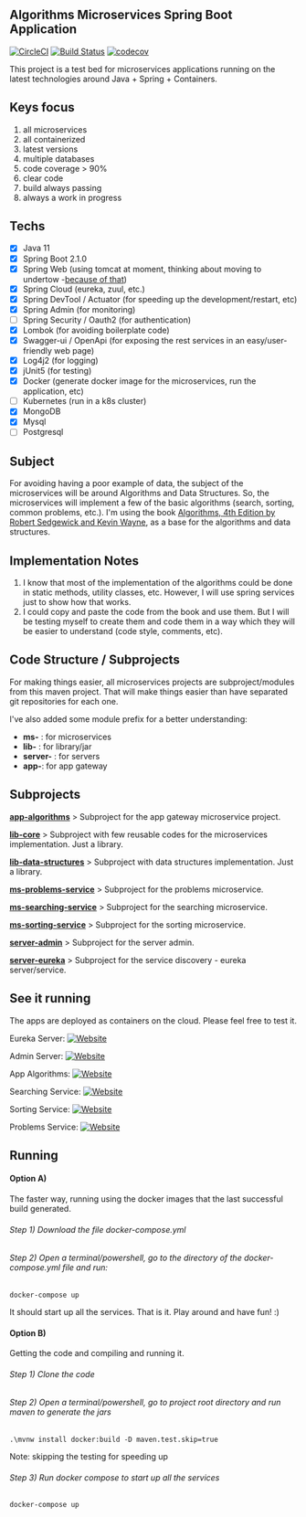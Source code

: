 ## Algorithms Microservices Spring Boot Application 
[![CircleCI](https://circleci.com/gh/fworks/algorithms-spring-boot.svg?style=svg)](https://circleci.com/gh/fworks/algorithms-spring-boot) [![Build Status](https://travis-ci.org/fworks/algorithms-spring-boot.svg?branch=master)](https://travis-ci.org/fworks/algorithms-spring-boot) [![codecov](https://codecov.io/gh/fworks/algorithms-spring-boot/branch/master/graph/badge.svg)](https://codecov.io/gh/fworks/algorithms-spring-boot)

This project is a test bed for microservices applications running on the latest technologies around Java + Spring + Containers.

## Keys focus
1) all microservices
2) all containerized
3) latest versions
4) multiple databases
5) code coverage > 90%
6) clear code
7) build always passing
8) always a work in progress
 
## Techs
- [x] Java 11
- [x] Spring Boot 2.1.0
- [x] Spring Web (using tomcat at moment, thinking about moving to undertow -[because of that](https://examples.javacodegeeks.com/enterprise-java/spring/tomcat-vs-jetty-vs-undertow-comparison-of-spring-boot-embedded-servlet-containers/))
- [x] Spring Cloud (eureka, zuul, etc.)
- [x] Spring DevTool / Actuator (for speeding up the development/restart, etc)
- [x] Spring Admin (for monitoring)
- [ ] Spring Security / Oauth2 (for authentication)
- [x] Lombok (for avoiding boilerplate code)
- [x] Swagger-ui / OpenApi (for exposing the rest services in an easy/user-friendly web page)
- [x] Log4j2 (for logging)
- [x] jUnit5 (for testing)
- [x] Docker (generate docker image for the microservices, run the application, etc)
- [ ] Kubernetes (run in a k8s cluster)
- [x] MongoDB
- [x] Mysql
- [ ] Postgresql

## Subject
For avoiding having a poor example of data, the subject of the microservices will be around Algorithms and Data Structures.
So, the microservices will implement a few of the basic algorithms (search, sorting, common problems, etc.).
I'm using the book [Algorithms, 4th Edition by Robert Sedgewick and Kevin Wayne](https://algs4.cs.princeton.edu/home/), as a base for the algorithms and data structures.

## Implementation Notes
1) I know that most of the implementation of the algorithms could be done in static methods, utility classes, etc. However, I will use spring services just to show how that works.
2) I could copy and paste the code from the book and use them.
But I will be testing myself to create them and code them in a way which they will be easier to understand (code style, comments, etc).

## Code Structure / Subprojects
For making things easier, all microservices projects are subproject/modules from this maven project. That will make things easier than have separated git repositories for each one.

I've also added some module prefix for a better understanding:
- __ms-__ : for microservices
- __lib-__ : for library/jar 
- __server-__ : for servers
- __app-__: for app gateway

## Subprojects
[__app-algorithms__](https://github.com/fworks/algorithms-spring-boot/tree/master/app-algorithms) > Subproject for the app gateway microservice project.

[__lib-core__](https://github.com/fworks/algorithms-spring-boot/tree/master/lib-core) > Subproject with few reusable codes for the microservices implementation. Just a library.

[__lib-data-structures__](https://github.com/fworks/algorithms-spring-boot/tree/master/lib-data-structures) > Subproject with data structures implementation. Just a library.

[__ms-problems-service__](https://github.com/fworks/algorithms-spring-boot/tree/master/ms-problems-service) > Subproject for the problems microservice.

[__ms-searching-service__](https://github.com/fworks/algorithms-spring-boot/tree/master/ms-searching-service) > Subproject for the searching microservice.

[__ms-sorting-service__](https://github.com/fworks/algorithms-spring-boot/tree/master/ms-sorting-service) > Subproject for the sorting microservice.

[__server-admin__](https://github.com/fworks/algorithms-spring-boot/tree/master/server-admin) > Subproject for the server admin.

[__server-eureka__](https://github.com/fworks/algorithms-spring-boot/tree/master/server-eureka) > Subproject for the service discovery - eureka server/service.

## See it running
The apps are deployed as containers on the cloud. Please feel free to test it.

Eureka Server:
[![Website](https://img.shields.io/website-up-down-green-red/http/algorithms-spring-boot.fworks.tech:8761.svg)](http://algorithms-spring-boot.fworks.tech:8761/)

Admin Server:
[![Website](https://img.shields.io/website-up-down-green-red/http/algorithms-spring-boot.fworks.tech:9000.svg)](http://algorithms-spring-boot.fworks.tech:9000/)

App Algorithms:
[![Website](https://img.shields.io/website-up-down-green-red/http/algorithms-spring-boot.fworks.tech:8080/swagger-ui.html.svg)](http://algorithms-spring-boot.fworks.tech:8080/swagger-ui.html)

Searching Service:
[![Website](https://img.shields.io/website-up-down-green-red/http/algorithms-spring-boot.fworks.tech:8081/swagger-ui.html.svg)](http://algorithms-spring-boot.fworks.tech:8081/swagger-ui.html)

Sorting Service:
[![Website](https://img.shields.io/website-up-down-green-red/http/algorithms-spring-boot.fworks.tech:8082/swagger-ui.html.svg)](http://algorithms-spring-boot.fworks.tech:8082/swagger-ui.html)

Problems Service:
[![Website](https://img.shields.io/website-up-down-green-red/http/algorithms-spring-boot.fworks.tech:8083/swagger-ui.html.svg)](http://algorithms-spring-boot.fworks.tech:8083/swagger-ui.html)

## Running

#### Option A) 

The faster way, running using the docker images that the last successful build generated.
###### Step 1) Download the file docker-compose.yml
###### Step 2) Open a terminal/powershell, go to the directory of the docker-compose.yml file and run:

```
docker-compose up
```

It should start up all the services.
That is it. Play around and have fun! :)


#### Option B)

Getting the code and compiling and running it.
###### Step 1) Clone the code
###### Step 2) Open a terminal/powershell, go to project root directory and run maven to generate the jars

```
.\mvnw install docker:build -D maven.test.skip=true
```
Note: skipping the testing for speeding up

###### Step 3) Run docker compose to start up all the services  

```
docker-compose up
```

